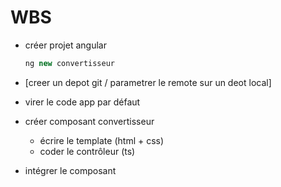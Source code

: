 # WBS

- créer projet angular
    ```typescript
    ng new convertisseur
    ```

- [creer un depot git / parametrer le remote sur un deot local]
- virer le code app par défaut

- créer composant convertisseur
    - écrire le template (html + css)
    - coder le contrôleur (ts)

- intégrer le composant

